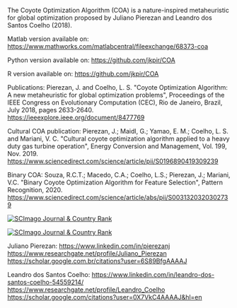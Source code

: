 <!DOCTYPE html>
<html>
<head>
    <meta charset="UTF-8"/>
    <title>Coyote Optimization Algorithm (COA)</title>
</head>
<body>
    <!-- Conteúdo -->



The Coyote Optimization Algorithm (COA) is a nature-inspired metaheuristic for global optimization proposed by Juliano Pierezan and Leandro dos Santos Coelho (2018).

Matlab version available on:
https://www.mathworks.com/matlabcentral/fileexchange/68373-coa

Python version available on:
https://github.com/jkpir/COA

R version available on:
https://github.com/jkpir/COA

Publications:
Pierezan, J. and Coelho, L. S. "Coyote Optimization Algorithm: A new metaheuristic for global optimization problems", Proceedings of the IEEE Congress on Evolutionary Computation (CEC), Rio de Janeiro, Brazil, July 2018, pages 2633-2640.
https://ieeexplore.ieee.org/document/8477769

Cultural COA publication:
Pierezan, J.; Maidl, G.; Yamao, E. M.; Coelho, L. S. and Mariani, V. C. "Cultural coyote optimization algorithm applied to a heavy duty gas turbine operation", Energy Conversion and Management, Vol. 199, Nov. 2019.
https://www.sciencedirect.com/science/article/pii/S0196890419309239

Binary COA:
Souza, R.C.T.; Macedo, C.A.; Coelho, L.S.; Pierezan, J.; Mariani, V.C. "Binary Coyote Optimization Algorithm for Feature Selection", Pattern Recognition, 2020.
https://www.sciencedirect.com/science/article/abs/pii/S0031320320302739

<a href="https://www.scimagojr.com/journalsearch.php?q=24823&amp;tip=sid&amp;exact=no" title="SCImago Journal &amp; Country Rank"><img border="0" src="https://www.scimagojr.com/journal_img.php?id=24823" alt="SCImago Journal &amp; Country Rank"  /></a>

<a href="https://www.scimagojr.com/journalsearch.php?q=29372&amp;tip=sid&amp;exact=no" title="SCImago Journal &amp; Country Rank"><img border="0" src="https://www.scimagojr.com/journal_img.php?id=29372" alt="SCImago Journal &amp; Country Rank"  /></a>

Juliano Pierezan:
https://www.linkedin.com/in/pierezanj
https://www.researchgate.net/profile/Juliano_Pierezan
https://scholar.google.com.br/citations?user=6S89BfgAAAAJ

Leandro dos Santos Coelho:
https://www.linkedin.com/in/leandro-dos-santos-coelho-54559214/
https://www.researchgate.net/profile/Leandro_Coelho
https://scholar.google.com/citations?user=0X7VkC4AAAAJ&hl=en

</body>
</html>
